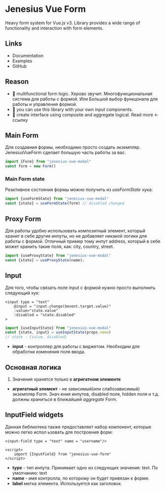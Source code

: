 # Jenesius Vue Form
Heavy form system for Vue.js v3. Library provides a wide range of functionality and interaction with form elements.

## Links
- Documentation
- Examples
- GitHub
## Reason

- 🦵 multifunctional form logic. Херово звучит. Многофункциональная система для 
работы с формой. Или Большой выбор функцонала для работы и управления формой.
- 🖕 you can use this library with your own input components.
- 🤝 create interface using composite and aggregate logical. Read more <- ссылку

## Main Form
Для создавния формы, необходимо просто создать экземпляр. JenesiusVueForm сделает
большую часть работы за вас.

```js
import {Form} from "jenesius-vue-modal"
const form = new Form()
```

### Main Form state
Реактивное состояния формы можно получить из *useFormState* хука:
```js
import {useFormState} from "jenesius-vue-modal"
const {state} = useFormState(form) // disabled changed
```

## Proxy Form
Для работы удобно использовать композитный элемент, который хранит в себе другие
инпуты, но не добавляет никакой логики для работы с формой. Отличный пример тому
инпут address, который в себе может хранить такие поля, как: city, country, street.

```ts
import {useProxyState} from "jenesius-vue-modal"
const {state} = useProxyState(name);
```

## Input
Для того, чтобы связать поле input с формой нужно просто выполнить следующий хук:
```vue
<input type = "text" 
    @input = "input.change($event.target.value)" 
    :value="state.value"
    :disabled = "state.disabled"
>
```
```js
import {useInputState} from "jenesius-vue-modal"
const {state, input} = useInputState(props.name)
// state - {value, disabled}
```
- **input** - контроллер для работы с виджетом. Необходим для обработки изменения
поля ввода.


## Основная логика
1. Значения хранятся только в **агригатном элементе**
- **агригатный элемент** - не зависимый(или слабозависимый) экземпляр Form. Знач
ения инпутов, disabled поля, hidden поля и т.д. должны храниться в ближайшей 
*aggregate* Form.

## InputField widgets
Данная библиотека также предоставляет набор компонент, которые можно легко испол
ьзовать для построения форм:

```vue
<input-field type = "text" name = "username"/>

<script>
    import {InputField} from "jenesius-vue-form"
</script>
```
- **type** - тип инпута. Принимает одно из следующих значения: text. По умолчанию:
text
- **name** - имя контролла, по которому он будет привязан к форме.
- **label** метка элемента. Используется как заголовок.
